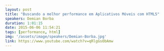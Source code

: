 ```yaml
---
layout: post
title: "Buscando a melhor performance em Aplicativos Móveis com HTML5"
speakers: Demian Borba
duration: 1:01:15
date: 2015-06-06 11:54:21
tags: [performance, html]
img: '/assets/image/speakers/Demian-Borba.jpg'
link: https://www.youtube.com/watch?v=qRlgGsObAmw
---
```

